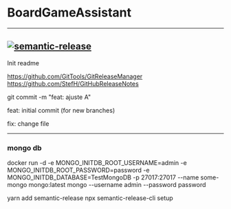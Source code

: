# BoardGameAssistant
---
[![semantic-release](https://img.shields.io/badge/%20%20%F0%9F%93%A6%F0%9F%9A%80-semantic--release-e10079.svg)](https://github.com/semantic-release/semantic-release)
---

Init readme



https://github.com/GitTools/GitReleaseManager
https://github.com/StefH/GitHubReleaseNotes

 git commit -m "feat: ajuste A"
 
 feat: initial commit (for new branches)
 
 fix: change file

---
### mongo db
docker run -d  -e MONGO_INITDB_ROOT_USERNAME=admin -e MONGO_INITDB_ROOT_PASSWORD=password -e MONGO_INITDB_DATABASE=TestMongoDB   -p 27017:27017   --name some-mongo   mongo:latest
mongo --username admin --password password


yarn add semantic-release
npx semantic-release-cli setup